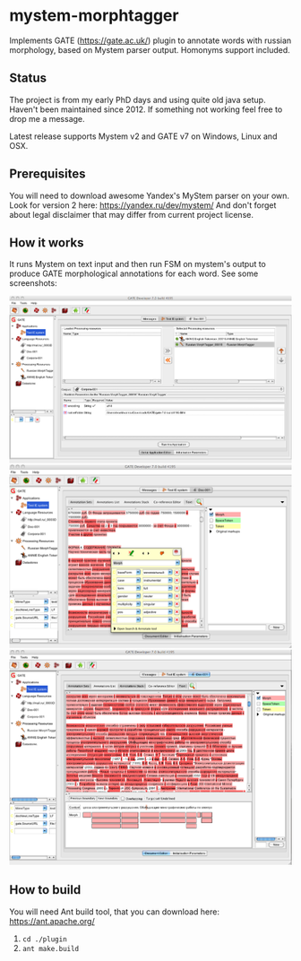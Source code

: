 # mystem-morphtagger
Implements GATE (https://gate.ac.uk/) plugin to annotate words with russian morphology, based on Mystem parser output.
Homonyms support included.

## Status
The project is from my early PhD days and using quite old java setup. Haven't been maintained since 2012.
If something not working feel free to drop me a message.

Latest release supports Mystem v2 and GATE v7 on Windows, Linux and OSX.

## Prerequisites
You will need to download awesome Yandex's MyStem parser on your own. Look for version 2 here: https://yandex.ru/dev/mystem/
And don't forget about legal disclaimer that may differ from current project license.

## How it works
It runs Mystem on text input and then run FSM on mystem's output to produce GATE morphological annotations for each word.
See some screenshots:

<img src="https://github.com/dvsekhvalnov/mystem-morphtagger/blob/main/images/settings.png?raw=true" width="600" alt="Structured json views" />
<img src="https://github.com/dvsekhvalnov/mystem-morphtagger/blob/main/images/annotations.png?raw=true" width="600" alt="Structured json views" />
<img src="https://github.com/dvsekhvalnov/mystem-morphtagger/blob/main/images/homonyms.png?raw=true" width="600" alt="Structured json views" />

## How to build
You will need Ant build tool, that you can download here: https://ant.apache.org/

1. `cd ./plugin`
2. `ant make.build`





